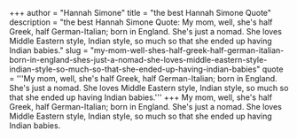 +++
author = "Hannah Simone"
title = "the best Hannah Simone Quote"
description = "the best Hannah Simone Quote: My mom, well, she's half Greek, half German-Italian; born in England. She's just a nomad. She loves Middle Eastern style, Indian style, so much so that she ended up having Indian babies."
slug = "my-mom-well-shes-half-greek-half-german-italian-born-in-england-shes-just-a-nomad-she-loves-middle-eastern-style-indian-style-so-much-so-that-she-ended-up-having-indian-babies"
quote = '''My mom, well, she's half Greek, half German-Italian; born in England. She's just a nomad. She loves Middle Eastern style, Indian style, so much so that she ended up having Indian babies.'''
+++
My mom, well, she's half Greek, half German-Italian; born in England. She's just a nomad. She loves Middle Eastern style, Indian style, so much so that she ended up having Indian babies.
